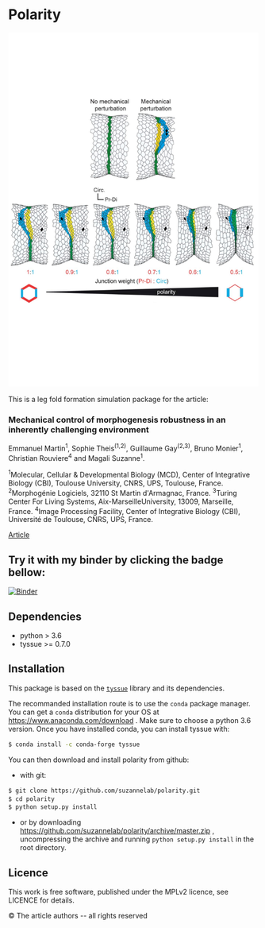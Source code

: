 # Polarity

![Sample output from the model](data/header.svg)


This is a leg fold formation simulation package for the article:

### Mechanical control of morphogenesis robustness in an inherently challenging environment

Emmanuel Martin<sup>1</sup>, Sophie Theis<sup>(1,2)</sup>, Guillaume Gay<sup>(2,3)</sup>, Bruno Monier<sup>1</sup>, Christian Rouviere<sup>4</sup> and Magali Suzanne<sup>1</sup>.

<sup>1</sup>Molecular, Cellular & Developmental Biology (MCD), Center of Integrative Biology (CBI), Toulouse University, CNRS, UPS, Toulouse, France.
<sup>2</sup>Morphogénie Logiciels, 32110 St Martin d'Armagnac, France.
<sup>3</sup>Turing Center For Living Systems, Aix-MarseilleUniversity, 13009, Marseille, France.
<sup>4</sup>Image Processing Facility, Center of Integrative Biology (CBI), Université de Toulouse, CNRS, UPS, France.

[Article](https://www.cell.com/developmental-cell/fulltext/S1534-5807(21)00036-8?_returnURL=https%3A%2F%2Flinkinghub.elsevier.com%2Fretrieve%2Fpii%2FS1534580721000368%3Fshowall%3Dtrue)



## Try it with my binder by clicking the badge bellow:

[![Binder](https://mybinder.org/badge_logo.svg)](https://mybinder.org/v2/gh/suzannelab/polarity/HEAD) 


## Dependencies

- python > 3.6
- tyssue >= 0.7.0


## Installation

This package is based on the [`tyssue`](https://tyssue.readthedocs.org) library and its dependencies.

The recommanded installation route is to use the `conda` package manager. You can get a `conda` distribution for your OS at https://www.anaconda.com/download . Make sure to choose a python 3.6 version. Once you have installed conda, you can install tyssue with:

```bash
$ conda install -c conda-forge tyssue
```

You can then download and install polarity from github:

- with git:

```bash
$ git clone https://github.com/suzannelab/polarity.git
$ cd polarity
$ python setup.py install
```

- or by downloading https://github.com/suzannelab/polarity/archive/master.zip ,  uncompressing the archive and running `python setup.py install` in the root directory.

## Licence

This work is free software, published under the MPLv2 licence, see LICENCE for details.


&copy; The article authors -- all rights reserved